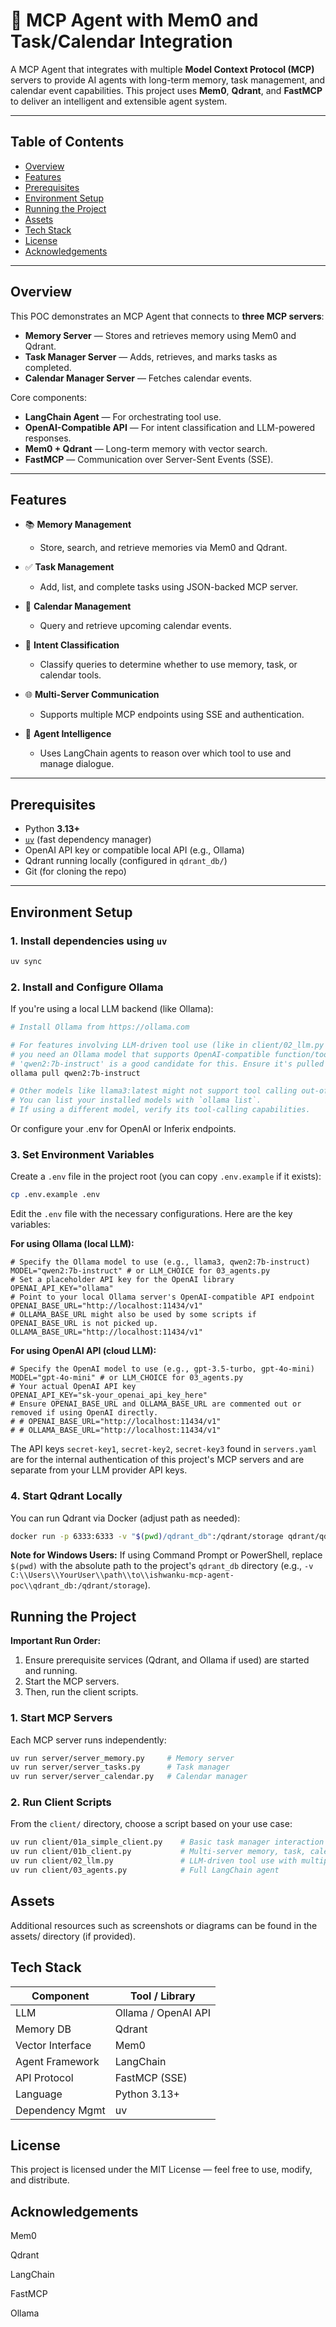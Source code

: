 # 🧠 MCP Agent with Mem0 and Task/Calendar Integration

A MCP Agent that integrates with multiple **Model Context Protocol (MCP)** servers to provide AI agents with long-term memory, task management, and calendar event capabilities. This project uses **Mem0**, **Qdrant**, and **FastMCP** to deliver an intelligent and extensible agent system.

---

## Table of Contents

- [Overview](#overview)
- [Features](#features)
- [Prerequisites](#prerequisites)
- [Environment Setup](#environment-setup)
- [Running the Project](#running-the-project)
- [Assets](#assets)
- [Tech Stack](#tech-stack)
- [License](#license)
- [Acknowledgements](#acknowledgements)

---

## Overview

This POC demonstrates an MCP Agent that connects to **three MCP servers**:

- **Memory Server** — Stores and retrieves memory using Mem0 and Qdrant.
- **Task Manager Server** — Adds, retrieves, and marks tasks as completed.
- **Calendar Manager Server** — Fetches calendar events.

Core components:

- **LangChain Agent** — For orchestrating tool use.
- **OpenAI-Compatible API** — For intent classification and LLM-powered responses.
- **Mem0 + Qdrant** — Long-term memory with vector search.
- **FastMCP** — Communication over Server-Sent Events (SSE).

---

## Features

- 📚 **Memory Management**
  - Store, search, and retrieve memories via Mem0 and Qdrant.
  
- ✅ **Task Management**
  - Add, list, and complete tasks using JSON-backed MCP server.
  
- 📅 **Calendar Management**
  - Query and retrieve upcoming calendar events.
  
- 🤖 **Intent Classification**
  - Classify queries to determine whether to use memory, task, or calendar tools.
  
- 🌐 **Multi-Server Communication**
  - Supports multiple MCP endpoints using SSE and authentication.

- 🧠 **Agent Intelligence**
  - Uses LangChain agents to reason over which tool to use and manage dialogue.

---

## Prerequisites

- Python **3.13+**
- [`uv`](https://github.com/astral-sh/uv) (fast dependency manager)
- OpenAI API key or compatible local API (e.g., Ollama)
- Qdrant running locally (configured in `qdrant_db/`)
- Git (for cloning the repo)

---

## Environment Setup

### 1. Install dependencies using `uv`

```bash
uv sync
```

### 2. Install and Configure Ollama

If you're using a local LLM backend (like Ollama):

```bash
# Install Ollama from https://ollama.com

# For features involving LLM-driven tool use (like in client/02_llm.py and client/03_agents.py),
# you need an Ollama model that supports OpenAI-compatible function/tool calling.
# 'qwen2:7b-instruct' is a good candidate for this. Ensure it's pulled and available:
ollama pull qwen2:7b-instruct

# Other models like llama3:latest might not support tool calling out-of-the-box.
# You can list your installed models with `ollama list`.
# If using a different model, verify its tool-calling capabilities.
```

Or configure your .env for OpenAI or Inferix endpoints.

### 3. Set Environment Variables

Create a `.env` file in the project root (you can copy `.env.example` if it exists):

```bash
cp .env.example .env
```

Edit the `.env` file with the necessary configurations. Here are the key variables:

**For using Ollama (local LLM):**

```env
# Specify the Ollama model to use (e.g., llama3, qwen2:7b-instruct)
MODEL="qwen2:7b-instruct" # or LLM_CHOICE for 03_agents.py
# Set a placeholder API key for the OpenAI library
OPENAI_API_KEY="ollama"
# Point to your local Ollama server's OpenAI-compatible API endpoint
OPENAI_BASE_URL="http://localhost:11434/v1"
# OLLAMA_BASE_URL might also be used by some scripts if OPENAI_BASE_URL is not picked up.
OLLAMA_BASE_URL="http://localhost:11434/v1"
```

**For using OpenAI API (cloud LLM):**

```env
# Specify the OpenAI model to use (e.g., gpt-3.5-turbo, gpt-4o-mini)
MODEL="gpt-4o-mini" # or LLM_CHOICE for 03_agents.py
# Your actual OpenAI API key
OPENAI_API_KEY="sk-your_openai_api_key_here"
# Ensure OPENAI_BASE_URL and OLLAMA_BASE_URL are commented out or removed if using OpenAI directly.
# # OPENAI_BASE_URL="http://localhost:11434/v1"
# # OLLAMA_BASE_URL="http://localhost:11434/v1"
```

The API keys `secret-key1`, `secret-key2`, `secret-key3` found in `servers.yaml` are for the internal authentication of this project's MCP servers and are separate from your LLM provider API keys.

### 4. Start Qdrant Locally

You can run Qdrant via Docker (adjust path as needed):

```bash
docker run -p 6333:6333 -v "$(pwd)/qdrant_db":/qdrant/storage qdrant/qdrant
```

**Note for Windows Users:** If using Command Prompt or PowerShell, replace `$(pwd)` with the absolute path to the project's `qdrant_db` directory (e.g., `-v C:\\Users\\YourUser\\path\\to\\ishwanku-mcp-agent-poc\\qdrant_db:/qdrant/storage`).

## Running the Project

**Important Run Order:**

1. Ensure prerequisite services (Qdrant, and Ollama if used) are started and running.
2. Start the MCP servers.
3. Then, run the client scripts.

### 1. Start MCP Servers

Each MCP server runs independently:

```bash
uv run server/server_memory.py     # Memory server
uv run server/server_tasks.py      # Task manager
uv run server/server_calendar.py   # Calendar manager
```

### 2. Run Client Scripts

From the `client/` directory, choose a script based on your use case:

```bash
uv run client/01a_simple_client.py    # Basic task manager interaction
uv run client/01b_client.py           # Multi-server memory, task, calendar
uv run client/02_llm.py               # LLM-driven tool use with multiple MCP servers
uv run client/03_agents.py            # Full LangChain agent
```

## Assets

Additional resources such as screenshots or diagrams can be found in the assets/ directory (if provided).

## Tech Stack

| Component         | Tool / Library        |
|-------------------|-----------------------|
| LLM               | Ollama / OpenAI API   |
| Memory DB         | Qdrant                |
| Vector Interface  | Mem0                  |
| Agent Framework   | LangChain             |
| API Protocol      | FastMCP (SSE)         |
| Language          | Python 3.13+          |
| Dependency Mgmt   | uv                    |

## License

This project is licensed under the MIT License — feel free to use, modify, and distribute.

## Acknowledgements

Mem0

Qdrant

LangChain

FastMCP

Ollama

